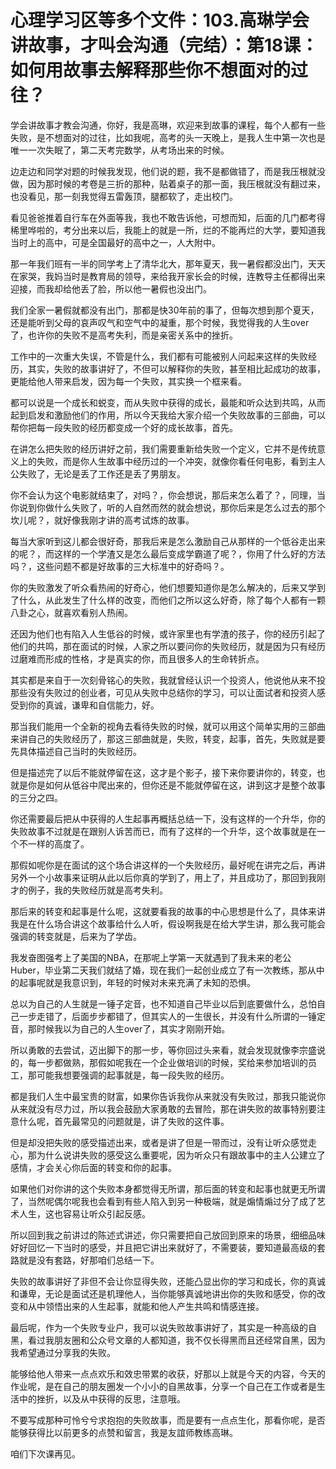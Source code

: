 # 心理学习区等多个文件：103.高琳学会讲故事，才叫会沟通（完结）：第18课：如何用故事去解释那些你不想面对的过往？

学会讲故事才教会沟通，你好，我是高琳，欢迎来到故事的课程，每个人都有一些失败，是不想面对的过往，比如我呢，高考的头一天晚上，是我人生中第一次也是唯一一次失眠了，第二天考完数学，从考场出来的时候。

边走边和同学对题的时候我发现，他们说的题，我不是都做错了，而是我压根就没做，因为那时候的考卷是三折的那种，贴着桌子的那一面，我压根就没有翻过来，也没看见，那一刻我觉得五雷轰顶，腿都软了，走出校门。

看见爸爸推着自行车在外面等我，我也不敢告诉他，可想而知，后面的几门都考得稀里哗啦的，考分出来以后，我能上的就是一所，烂的不能再烂的大学，要知道我当时上的高中，可是全国最好的高中之一，人大附中。

那一年我们班有一半的同学考上了清华北大，那年夏天，我一暑假都没出门，天天在家哭，我妈当时是教育局的领导，来给我开家长会的时候，连教导主任都得出来迎接，而我却给他丢了脸，所以他一暑假也没出门。

我们全家一暑假就都没有出门，那都是快30年前的事了，但每次想到那个夏天，还是能听到父母的哀声叹气和空气中的凝重，那个时候，我觉得我的人生over了，也许你的失败不是高考失利，而是亲密关系中的挫折。

工作中的一次重大失误，不管是什么，我们都有可能被别人问起来这样的失败经历，其实，失败的故事讲好了，不但可以解释你的失败，甚至相比起成功的故事，更能给他人带来启发，因为每一个失败，其实换一个框来看。

都可以说是一个成长和蜕变，而从失败中获得的成长，最能和听众达到共鸣，从而起到启发和激励他们的作用，所以今天我给大家介绍一个失败故事的三部曲，可以帮你把每一段失败的经历都变成一个好的成长故事，首先。

在讲怎么把失败的经历讲好之前，我们需要重新给失败一个定义，它并不是传统意义上的失败，而是你人生故事中经历过的一个冲突，就像你看任何电影，看到主人公失败了，无论是丢了工作还是丢了男朋友。

你不会认为这个电影就结束了，对吗？，你会想说，那后来怎么着了？，同理，当你说到你做什么失败了，听的人自然而然的就会想说，那你后来是怎么过去的那个坎儿呢？，就好像我刚才讲的高考试炼的故事。

每当大家听到这儿都会很好奇，那我后来是怎么激励自己从那样的一个低谷走出来的呢？，而这样的一个学渣又是怎么最后变成学霸道了呢？，你用了什么好的方法吗？，这些问题不都是好故事的三大标准中的好奇吗？。

你的失败激发了听众看热闹的好奇心，他们想要知道你是怎么解决的，后来又学到了什么，从此发生了什么样的改变，而他们之所以这么好奇，除了每个人都有一颗八卦之心，就喜欢看别人热闹。

还因为他们也有陷入人生低谷的时候，或许家里也有学渣的孩子，你的经历引起了他们的共鸣，那在面试的时候，人家之所以要问你的失败经历，就是因为只有经历过磨难而形成的性格，才是真实的你，而且很多人的生命转折点。

其实都是来自于一次刻骨铭心的失败，我就曾经认识一个投资人，他说他从来不投那些没有失败过的创业者，可见从失败中总结你的学习，可以让面试者和投资人感受到你的真诚，谦卑和自信能力，好。

那当我们能用一个全新的视角去看待失败的时候，就可以用这个简单实用的三部曲来讲自己的失败经历了，那这三部曲就是，失败，转变，起事，首先，失败就是要先具体描述自己当时的失败经历。

但是描述完了以后不能就停留在这，这才是个影子，接下来你要讲你的，转变，也就是你是如何从低谷中爬出来的，但你还是不能就停留在这，讲到这才是整个故事的三分之四。

你还需要最后把从中获得的人生起事再概括总结一下，没有这样的一个升华，你的失败故事不过就是在跟别人诉苦而已，而有了这样的一个升华，这个故事就是在一个不一样的高度了。

那假如呢你是在面试的这个场合讲这样的一个失败经历，最好呢在讲完之后，再讲另外一个小故事来证明从此以后你真的学到了，用上了，并且成功了，那回到我刚才的例子，我的失败经历就是高考失利。

那后来的转变和起事是什么呢，这就要看我的故事的中心思想是什么了，具体来讲我是在什么场合讲这个故事给什么人听，假设啊我是在给大学生讲，那么我可能会强调的转变就是，后来为了学齿。

我发奋图强考上了美国的NBA，在那呢上学第一天就遇到了我未来的老公Huber，毕业第二天我们就结了婚，现在我们一起创业成立了有一次教练，那从中的起事呢就是我意识到，年轻的时候对未来充满了未知的恐惧。

总以为自己的人生就是一锤子定音，也不知道自己毕业以后到底要做什么，总怕自己一步走错了，后面步步都错了，但其实人的一生很长，并没有什么所谓的一锤定音，那时候我以为自己的人生over了，其实才刚刚开始。

所以勇敢的去尝试，迈出脚下的那一步，等你回过头来看，就会发现就像李宗盛说的，每一步都做熟，那假如呢我在一个企业做培训的时候，奖给来参加培训的员工，那可能我想要强调的起事就是，每一段失败的经历。

都是我们人生中最宝贵的财富，如果你告诉我你从来就没有失败过，那我只能说你从来就没有尽力过，所以我会鼓励大家勇敢的去冒险，那在讲失败的故事特别要注意什么呢，首先最常见的问题就是，讲了失败的这件事。

但是却没把失败的感受描述出来，或者是讲了但是一带而过，没有让听众感觉走心，那为什么说讲失败的感受这么重要呢，因为听众只有跟故事中的主人公建立了感情，才会关心你后面的转变和你的起事。

如果他们对你讲的这个失败本身都觉得无所谓，那后面的转变和起事也就更无所谓了，当然呢偶尔呢我也会看到有些人陷入到另一种极端，就是煽情煽过分了成了艺术人生，这也容易让听众引起反感。

所以回到我之前讲过的陈述式讲述，你只需要把自己放回到原来的场景，细细品味好好回忆一下当时的感受，并且把它讲出来就好了，不需要装，要知道最高级的套路就是没有套路，好那咱们总结一下。

失败的故事讲好了非但不会让你显得失败，还能凸显出你的学习和成长，你的真诚和谦卑，无论是面试还是机理他人，当你能够真诚地讲出你的失败和感受，你的改变和从中领悟出来的人生起事，就能和他人产生共鸣和情感连接。

最后呢，作为一个失败专业户，我可以说失败故事讲好了，其实是一种高级的自黑，看过我朋友圈和公众号文章的人都知道，我不仅长得黑而且还经常自黑，因为我希望通过分享我的失败。

能够给他人带来一点点欢乐和效忠带累的收获，好那以上就是今天的内容，今天的作业呢，是在自己的朋友圈发一个小小的自黑故事，分享一个自己在工作或者是生活中的挫折，以及从中获得的反思，注意哦。

不要写成那种可怜兮兮求抱抱的失败故事，而是要有一点点生化，那看你呢，是否能够获得比以前更多的点赞和留言，我是友誼师教练高琳。

咱们下次课再见。